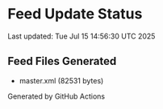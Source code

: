 # Feed Update Status
Last updated: Tue Jul 15 14:56:30 UTC 2025

## Feed Files Generated
- master.xml (82531 bytes)

Generated by GitHub Actions
